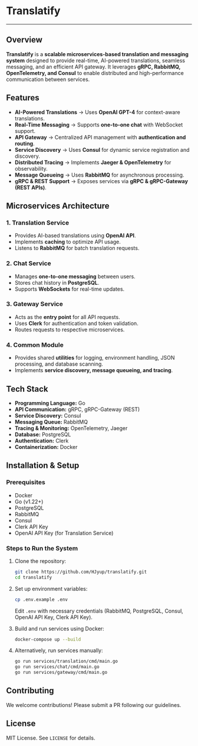 # Translatify

--- 

## Overview
**Translatify** is a **scalable microservices-based translation and messaging system** designed to provide real-time, AI-powered translations, seamless messaging, and an efficient API gateway. It leverages **gRPC, RabbitMQ, OpenTelemetry, and Consul** to enable distributed and high-performance communication between services.

## Features
- **AI-Powered Translations** → Uses **OpenAI GPT-4** for context-aware translations.
- **Real-Time Messaging** → Supports **one-to-one chat** with WebSocket support.
- **API Gateway** → Centralized API management with **authentication and routing**.
- **Service Discovery** → Uses **Consul** for dynamic service registration and discovery.
- **Distributed Tracing** → Implements **Jaeger & OpenTelemetry** for observability.
- **Message Queueing** → Uses **RabbitMQ** for asynchronous processing.
- **gRPC & REST Support** → Exposes services via **gRPC & gRPC-Gateway (REST APIs)**.

## Microservices Architecture
### **1. Translation Service**
- Provides AI-based translations using **OpenAI API**.
- Implements **caching** to optimize API usage.
- Listens to **RabbitMQ** for batch translation requests.

### **2. Chat Service**
- Manages **one-to-one messaging** between users.
- Stores chat history in **PostgreSQL**.
- Supports **WebSockets** for real-time updates.

### **3. Gateway Service**
- Acts as the **entry point** for all API requests.
- Uses **Clerk** for authentication and token validation.
- Routes requests to respective microservices.

### **4. Common Module**
- Provides shared **utilities** for logging, environment handling, JSON processing, and database scanning.
- Implements **service discovery, message queueing, and tracing**.

## Tech Stack
- **Programming Language:** Go
- **API Communication:** gRPC, gRPC-Gateway (REST)
- **Service Discovery:** Consul
- **Messaging Queue:** RabbitMQ
- **Tracing & Monitoring:** OpenTelemetry, Jaeger
- **Database:** PostgreSQL
- **Authentication:** Clerk
- **Containerization:** Docker

## Installation & Setup
### Prerequisites
- Docker
- Go (v1.22+)
- PostgreSQL
- RabbitMQ
- Consul
- Clerk API Key
- OpenAI API Key (for Translation Service)

### Steps to Run the System
1. Clone the repository:
   ```sh
   git clone https://github.com/HJyup/translatify.git
   cd translatify
   ```

2. Set up environment variables:
   ```sh
   cp .env.example .env
   ```
   Edit `.env` with necessary credentials (RabbitMQ, PostgreSQL, Consul, OpenAI API Key, Clerk API Key).

3. Build and run services using Docker:
   ```sh
   docker-compose up --build
   ```

4. Alternatively, run services manually:
   ```sh
   go run services/translation/cmd/main.go
   go run services/chat/cmd/main.go
   go run services/gateway/cmd/main.go
   ```

## Contributing
We welcome contributions! Please submit a PR following our guidelines.

## License
MIT License. See `LICENSE` for details.